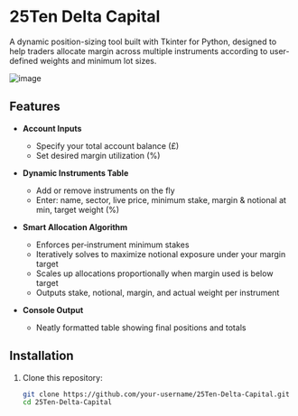 # 25Ten Delta Capital

A dynamic position-sizing tool built with Tkinter for Python, designed to help traders allocate margin across multiple instruments according to user-defined weights and minimum lot sizes.

![image](https://github.com/user-attachments/assets/5f09bc88-66cb-4cf4-a0f7-cebe1848a00d)


## Features

- **Account Inputs**  
  - Specify your total account balance (£)  
  - Set desired margin utilization (%)

- **Dynamic Instruments Table**  
  - Add or remove instruments on the fly  
  - Enter: name, sector, live price, minimum stake, margin & notional at min, target weight (%)

- **Smart Allocation Algorithm**  
  - Enforces per‐instrument minimum stakes  
  - Iteratively solves to maximize notional exposure under your margin target  
  - Scales up allocations proportionally when margin used is below target  
  - Outputs stake, notional, margin, and actual weight per instrument

- **Console Output**  
  - Neatly formatted table showing final positions and totals  

## Installation

1. Clone this repository:
   ```bash
   git clone https://github.com/your-username/25Ten-Delta-Capital.git
   cd 25Ten-Delta-Capital
